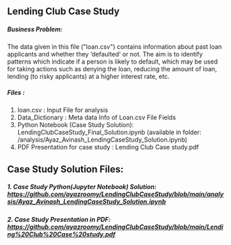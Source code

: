 ## Lending Club Case Study


##### Business Problem:

The data given in this file ("loan.csv")  contains information about past loan applicants and whether they ‘defaulted’ or not. The aim is to identify patterns which indicate if a person is likely to default, which may be used for taking actions such as denying the loan, reducing the amount of loan, lending (to risky applicants) at a higher interest rate, etc.

##### Files :
1. loan.csv  : Input File for analysis
2. Data_Dictionary : Meta data Info of Loan.csv File Fields
3. Python Notebook (Case Study Solution): LendingClubCaseStudy_Final_Solution.ipynb (available in folder: /analysis/Ayaz_Avinash_LendingCaseStudy_Solution.ipynb)
4. PDF Presentation for case study : Lending Club Case study.pdf

## Case Study Solution Files:
##### 1. Case Study Python(Jupyter Notebook) Solution:  https://github.com/ayazroomy/LendingClubCaseStudy/blob/main/analysis/Ayaz_Avinash_LendingCaseStudy_Solution.ipynb
   
##### 2. Case Study Presentation in PDF: https://github.com/ayazroomy/LendingClubCaseStudy/blob/main/Lending%20Club%20Case%20study.pdf
